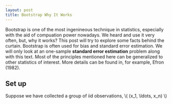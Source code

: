```yaml
---
layout: post
title: Bootstrap Why It Works
---
```


Bootstrap is one of the most ingenineous technique in statistics, especially with the aid of compuation power nowadays. We heard and use it very often, but, why it works? This post will try to explore some facts behind the curtain. Bootstrap is often used for bias and standard error estimation. We will only look at an one-sample **standard error estimation** problem along with this text. Most of the principles mentioned here can be generalized to other statistics of interest. More details can be found in, for example, Efron (1982). 

## Set up

Suppose we have collected a group of iid observations, \\( (x_1, \ldots, x_n) \\)
